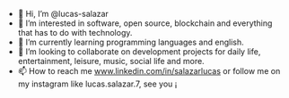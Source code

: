 - 👋 Hi, I’m @lucas-salazar
- 👀 I’m interested in software, open source, blockchain and everything that has to do with technology.
- 🌱 I’m currently learning programming languages and english.
- 💞️ I’m looking to collaborate on development projects for daily life, entertainment, leisure, music, social life and more.
- 📫 How to reach me www.linkedin.com/in/salazarlucas or follow me on my instagram like lucas.salazar.7, see you ¡

<!---
lucas-salazar/lucas-salazar is a ✨ special ✨ repository because its `README.md` (this file) appears on your GitHub profile.
You can click the Preview link to take a look at your changes.
--->
